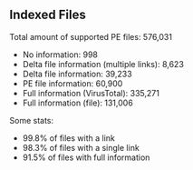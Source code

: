 ## Indexed Files

<!--FileStats-->
Total amount of supported PE files: 576,031

* No information: 998
* Delta file information (multiple links): 8,623
* Delta file information: 39,233
* PE file information: 60,900
* Full information (VirusTotal): 335,271
* Full information (file): 131,006

Some stats:

* 99.8% of files with a link
* 98.3% of files with a single link
* 91.5% of files with full information
<!--/FileStats-->
